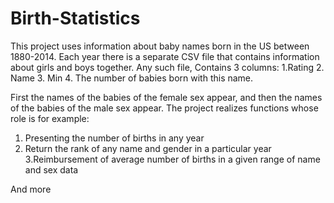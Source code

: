# Birth-Statistics
This project uses information about baby names born in the US between 1880-2014.
Each year there is a separate CSV file that contains information about girls and boys together. Any such file,
Contains 3 columns:
1.Rating
2. Name
3. Min
4. The number of babies born with this name.






First the names of the babies of the female sex appear, and then the names of the babies of the male sex appear.
The project realizes functions whose role is for example:
1. Presenting the number of births in any year
2. Return the rank of any name and gender in a particular year
3.Reimbursement of average number of births in a given range of name and sex data



And more
